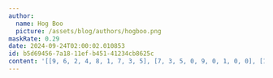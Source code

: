 ```yaml
---
author:
  name: Hog Boo
  picture: /assets/blog/authors/hogboo.png
maskRate: 0.29
date: 2024-09-24T02:00:02.010853
id: b5d69456-7a18-11ef-b451-41234cb8625c
content: '[[9, 6, 2, 4, 8, 1, 7, 3, 5], [7, 3, 5, 0, 9, 0, 1, 0, 0], [1, 0, 8, 5, 7, 0, 6, 9, 2], [5, 8, 1, 3, 0, 4, 9, 6, 7], [0, 2, 0, 9, 6, 0, 8, 5, 1], [6, 0, 7, 1, 5, 8, 0, 2, 4], [0, 7, 0, 2, 0, 5, 4, 8, 0], [0, 0, 4, 7, 0, 9, 2, 0, 0], [2, 1, 9, 8, 4, 0, 0, 7, 3]]'
---
```

